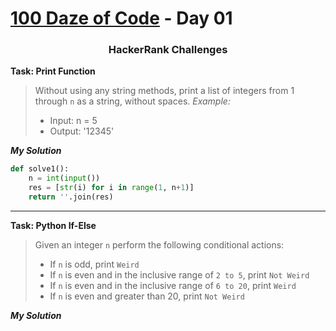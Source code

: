 # [100 Daze of Code](https://github.com/seraph76/100-Daze-of-Code) - Day 01

<div align="center">

### HackerRank Challenges

</div>

**Task: Print Function**

> Without using any string methods, print a list of integers from 1 through `n` as a string, without spaces.
> *Example:*
>* Input: n = 5
>* Output: '12345'

**_My Solution_**

```python
def solve1():
    n = int(input())
    res = [str(i) for i in range(1, n+1)]
    return ''.join(res)
```

---

**Task: Python If-Else**

> Given an integer `n` perform the following conditional actions:
>* If `n` is odd, print `Weird`
>* If `n` is even and in the inclusive range of `2 to 5`, print `Not Weird`
>* If `n` is even and in the inclusive range of `6 to 20`, print `Weird`
>* If `n` is even and greater than 20, print `Not Weird`

**_My Solution_**

